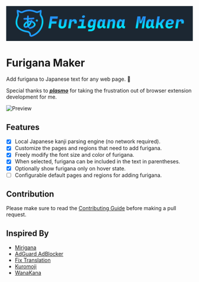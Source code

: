 <div align="center">
    <img src="./assets/logo.svg">
</div>

# Furigana Maker

Add furigana to Japanese text for any web page. 🤔

Special thanks to **_[plasmo](https://github.com/PlasmoHQ/plasmo)_** for taking the frustration out of browser extension development for me.

![Preview](https://s2.loli.net/2023/09/01/hjMxiWmyOkf4GQB.webp)

## Features

- [x] Local Japanese kanji parsing engine (no network required).
- [x] Customize the pages and regions that need to add furigana.
- [x] Freely modify the font size and color of furigana.
- [x] When selected, furigana can be included in the text in parentheses.
- [x] Optionally show furigana only on hover state.
- [ ] Configurable default pages and regions for adding furigana.

## Contribution

Please make sure to read the [Contributing Guide](https://github.com/aiktb/FuriganaMaker/blob/main/.github/CONTRIBUTING.md) before making a pull request.

## Inspired By

- [Mirigana](https://chrome.google.com/webstore/detail/mirigana/hbekfodhcnfpkmoeaijgbamedofonjib)
- [AdGuard AdBlocker](https://chrome.google.com/webstore/detail/adguard-adblocker/bgnkhhnnamicmpeenaelnjfhikgbkllg)
- [Fix Translation](https://chrome.google.com/webstore/detail/fix-translation/nefkkabmejdacaifhjoinegmoggdbgee)
- [Kuromoji](https://github.com/atilika/kuromoji)
- [WanaKana](https://github.com/WaniKani/WanaKana)
